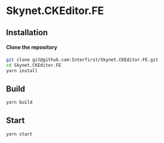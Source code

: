 # Skynet.CKEditor.FE

## Installation

#### Clone the repository

```bash
git clone git@github.com:Interfirst/Skynet.CKEditor.FE.git
cd Skynet.CKEditor.FE
yarn install
```

## Build

```bash
yarn build
```

## Start

```bash
yarn start
```
